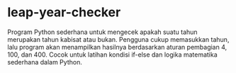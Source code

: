 # leap-year-checker
Program Python sederhana untuk mengecek apakah suatu tahun merupakan tahun kabisat atau bukan. Pengguna cukup memasukkan tahun, lalu program akan menampilkan hasilnya berdasarkan aturan pembagian 4, 100, dan 400. Cocok untuk latihan kondisi if-else dan logika matematika sederhana dalam Python.
